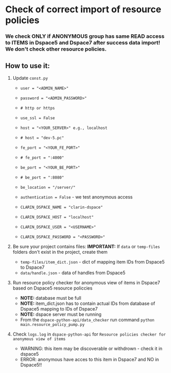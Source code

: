 # Check of correct import of resource policies
### We check ONLY if ANONYMOUS group has same READ access to ITEMS in Dspace5 and Dspace7 after success data import! We don't check other resource policies.

## How to use it:
1. Update `const.py`
   - `user = "<ADMIN_NAME>"`
   - `password = "<ADMIN_PASSWORD>"`

   - `# http or https`
   - `use_ssl = False`
   - `host = "<YOUR_SERVER>" e.g., localhost`
   - `# host = "dev-5.pc"`
   - `fe_port = "<YOUR_FE_PORT>"`
   - `# fe_port = ":4000"`
   - `be_port = "<YOUR_BE_PORT>"`
   - `# be_port = ":8080"`
   - `be_location = "/server/"`
   
   - `authentication = False` - we test anonymous access

   - `CLARIN_DSPACE_NAME = "clarin-dspace"`
   - `CLARIN_DSPACE_HOST = "localhost"`
   - `CLARIN_DSPACE_USER = "<USERNAME>"`
   - `CLARIN_DSPACE_PASSWORD = "<PASSWORD>"`

2. Be sure your project contains files:
   **IMPORTANT:** If `data` or `temp-files` folders don't exist in the project, create them
   - `temp-files/item_dict.json` - dict of mapping item IDs from Dspace5 to Dspace7
   - `data/handle.json` - data of handles from Dspace5

3. Run resource policy checker for anonymous view of items in Dspace7 based on Dspace5 resource policcies
   - **NOTE:** database must be full
   - **NOTE:** item_dict.json has to contain actual IDs from database of Dspace5 mapping to IDs of Dspace7
   - **NOTE:** dspace server must be running
   - From the `dspace-python-api/data_checker` run command `python main.resource_policy_pump.py`

4. Check `logs.log` in `dspace-python-api` for `Resource policies checker for anonymous view of items`
   - WARNING: this item may be discoverable or withdrown - check it in dspace5
   - ERROR: anonymous have acces to this item in Dspace7 and NO in Dspace5!!

    
    
